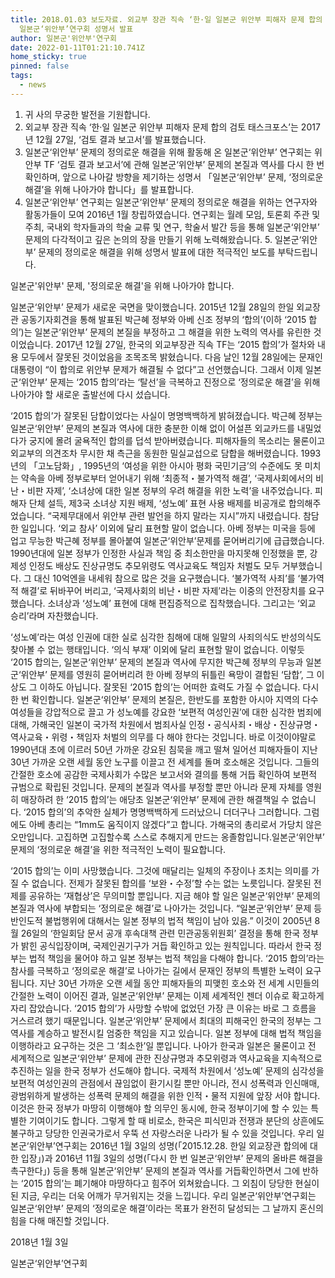 ```yaml
---
title: 2018.01.03 보도자료. 외교부 장관 직속 ‘한·일 일본군 위안부 피해자 문제 합의 검토 태스크포스’ 조사결과에 대한
  일본군‘위안부’연구회 성명서 발표
author: 일본군'위안부'연구회
date: 2022-01-11T01:21:10.741Z
home_sticky: true
pinned: false
tags:
  - news
---
```

1. 귀 사의 무궁한 발전을 기원합니다.
2. 외교부 장관 직속 ‘한·일 일본군 위안부 피해자 문제 합의 검토 태스크포스’는 2017년 12월 27일, ‘검토 결과 보고서’를 발표했습니다.
3. 일본군‘위안부’ 문제의 정의로운 해결을 위해 활동해 온 일본군‘위안부’ 연구회는 위안부 TF ‘검토 결과 보고서’에 관해 일본군‘위안부’ 문제의 본질과 역사를 다시 한 번 확인하며, 앞으로 나아갈 방향을 제기하는 성명서 「일본군‘위안부’ 문제, ‘정의로운 해결’을 위해 나아가야 합니다」를 발표합니다.
4. 일본군‘위안부’ 연구회는 일본군‘위안부’ 문제의 정의로운 해결을 위하는 연구자와 활동가들이 모여 2016년 1월 창립하였습니다. 연구회는 월례 모임, 토론회 주관 및 주최, 국내외 학자들과의 학술 교류 및 연구, 학술서 발간 등을 통해 일본군‘위안부’ 문제의 다각적이고 깊은 논의의 장을 만들기 위해 노력해왔습니다. 5. 일본군‘위안부’ 문제의 정의로운 해결을 위해 성명서 발표에 대한 적극적인 보도를 부탁드립니다.



일본군'위안부' 문제, '정의로운 해결'을 위해 나아가야 합니다. 



일본군‘위안부’ 문제가 새로운 국면을 맞이했습니다. 2015년 12월 28일의 한일 외교장관 공동기자회견을 통해 발표된 박근혜 정부와 아베 신조 정부의 ‘합의’(이하 ‘2015 합의’)는 일본군‘위안부’ 문제의 본질을 부정하고 그 해결을 위한 노력의 역사를 유린한 것이었습니다. 2017년 12월 27일, 한국의 외교부장관 직속 TF는 ‘2015 합의’가 절차와 내용 모두에서 잘못된 것이었음을 조목조목 밝혔습니다. 다음 날인 12월 28일에는 문재인 대통령이 “이 합의로 위안부 문제가 해결될 수 없다”고 선언했습니다. 그래서 이제 일본군‘위안부’ 문제는 ‘2015 합의’라는 ‘탈선’을 극복하고 진정으로 ‘정의로운 해결’을 위해 나아가야 할 새로운 출발선에 다시 섰습니다.

‘2015 합의’가 잘못된 담합이었다는 사실이 명명백백하게 밝혀졌습니다. 박근혜 정부는 일본군‘위안부’ 문제의 본질과 역사에 대한 충분한 이해 없이 어설픈 외교카드를 내밀었다가 궁지에 몰려 굴욕적인 합의를 덥석 받아버렸습니다. 피해자들의 목소리는 물론이고 외교부의 의견조차 무시한 채 측근을 동원한 밀실교섭으로 담합을 해버렸습니다. 1993년의 「고노담화」, 1995년의 ‘여성을 위한 아시아 평화 국민기금’의 수준에도 못 미치는 약속을 아베 정부로부터 얻어내기 위해 ‘최종적・불가역적 해결’, ‘국제사회에서의 비난・비판 자제’, ‘소녀상에 대한 일본 정부의 우려 해결을 위한 노력’을 내주었습니다. 피해자 단체 설득, 제3국 소녀상 지원 배제, ‘성노예’ 표현 사용 배제를 비공개로 합의해주었습니다. “국제무대에서 위안부 관련 발언을 하지 말라는 지시”까지 내렸습니다. 참담한 일입니다. ‘외교 참사’ 이외에 달리 표현할 말이 없습니다. 아베 정부는 미국을 등에 업고 무능한 박근혜 정부를 몰아붙여 일본군‘위안부’문제를 묻어버리기에 급급했습니다. 1990년대에 일본 정부가 인정한 사실과 책임 중 최소한만을 마지못해 인정했을 뿐, 강제성 인정도 배상도 진상규명도 추모위령도 역사교육도 책임자 처벌도 모두 거부했습니다. 그 대신 10억엔을 내세워 참으로 많은 것을 요구했습니다. ‘불가역적 사죄’를 ‘불가역적 해결’로 뒤바꾸어 버리고, ‘국제사회의 비난・비판 자제’라는 이중의 안전장치를 요구했습니다. 소녀상과 ‘성노예’ 표현에 대해 편집증적으로 집착했습니다. 그리고는 ‘외교 승리’라며 자찬했습니다.

‘성노예’라는 여성 인권에 대한 실로 심각한 침해에 대해 일말의 사죄의식도 반성의식도 찾아볼 수 없는 행태입니다. ‘의식 부재’ 이외에 달리 표현할 말이 없습니다. 이렇듯 ‘2015 합의는, 일본군‘위안부’ 문제의 본질과 역사에 무지한 박근혜 정부의 무능과 일본군‘위안부’ 문제를 영원히 묻어버리려 한 아베 정부의 뒤틀린 욕망이 결합된 ‘담합’, 그 이상도 그 이하도 아닙니다. 잘못된 ‘2015 합의’는 어떠한 효력도 가질 수 없습니다. 다시 한 번 확인합니다. 일본군‘위안부’ 문제의 본질은, 한반도를 포함한 아시아 지역의 다수 여성들을 강압적으로 끌고 가 성노예를 강요한 ‘보편적 여성인권’에 대한 심각한 범죄에 대해, 가해국인 일본이 국가적 차원에서 범죄사실 인정・공식사죄・배상・진상규명・역사교육・위령・책임자 처벌의 의무를 다 해야 한다는 것입니다. 바로 이것이야말로 1990년대 초에 이르러 50년 가까운 강요된 침묵을 깨고 떨쳐 일어선 피해자들이 지난 30년 가까운 오랜 세월 동안 노구를 이끌고 전 세계를 돌며 호소해온 것입니다. 그들의 간절한 호소에 공감한 국제사회가 수많은 보고서와 결의를 통해 거듭 확인하여 보편적 규범으로 확립된 것입니다. 문제의 본질과 역사를 부정할 뿐만 아니라 문제 자체를 영원히 매장하려 한 ‘2015 합의’는 애당초 일본군‘위안부’ 문제에 관한 해결책일 수 없습니다. ‘2015 합의’의 추악한 실체가 명명백백하게 드러났으니 더더구나 그러합니다. 그럼에도 아베 총리는 “1mm도 움직이지 않겠다”고 합니다. 가해국의 총리로서 가당치 않은 오만입니다. 고집하면 고집할수록 스스로 추해지게 만드는 옹졸함입니다.일본군‘위안부’ 문제의 ‘정의로운 해결’을 위한 적극적인 노력이 필요합니다.

‘2015 합의’는 이미 사망했습니다. 그것에 매달리는 일체의 주장이나 조치는 의미를 가질 수 없습니다. 전제가 잘못된 합의를 ‘보완・수정’할 수는 없는 노릇입니다. 잘못된 전제를 공유하는 ‘재협상’은 무의미할 뿐입니다. 지금 해야 할 일은 일본군‘위안부’ 문제의 본질과 역사에 부합되는 ‘정의로운 해결’로 나아가는 것입니다. “일본군‘위안부’ 문제 등 반인도적 불법행위에 대해서는 일본 정부의 법적 책임이 남아 있음.” 이것이 2005년 8월 26일의 ‘한일회담 문서 공개 후속대책 관련 민관공동위원회’ 결정을 통해 한국 정부가 밝힌 공식입장이며, 국제인권기구가 거듭 확인하고 있는 원칙입니다. 따라서 한국 정부는 법적 책임을 물어야 하고 일본 정부는 법적 책임을 다해야 합니다. ‘2015 합의’라는 참사를 극복하고 ‘정의로운 해결’로 나아가는 길에서 문재인 정부의 특별한 노력이 요구됩니다. 지난 30년 가까운 오랜 세월 동안 피해자들의 피맺힌 호소와 전 세계 시민들의 간절한 노력이 이어진 결과, 일본군‘위안부’ 문제는 이제 세계적인 젠더 이슈로 확고하게 자리 잡았습니다. ‘2015 합의’가 사망할 수밖에 없었던 가장 큰 이유는 바로 그 흐름을 거스르려 했기 때문입니다. 일본군‘위안부’ 문제에서 최대의 피해국인 한국의 정부는 그 역사를 계승하고 발전시킬 엄중한 책임을 지고 있습니다. 일본 정부에 대해 법적 책임을 이행하라고 요구하는 것은 그 ‘최소한’일 뿐입니다. 나아가 한국과 일본은 물론이고 전 세계적으로 일본군‘위안부’ 문제에 관한 진상규명과 추모위령과 역사교육을 지속적으로 추진하는 일을 한국 정부가 선도해야 합니다. 국제적 차원에서 ‘성노예’ 문제의 심각성을 보편적 여성인권의 관점에서 끊임없이 환기시킬 뿐만 아니라, 전시 성폭력과 인신매매, 광범위하게 발생하는 성폭력 문제의 해결을 위한 인적・물적 지원에 앞장 서야 합니다. 이것은 한국 정부가 마땅히 이행해야 할 의무인 동시에, 한국 정부이기에 할 수 있는 특별한 기여이기도 합니다. 그렇게 할 때 비로소, 한국은 피식민과 전쟁과 분단의 상흔에도 불구하고 당당한 인권국가로서 우뚝 선 자랑스러운 나라가 될 수 있을 것입니다. 우리 일본군‘위안부’연구회는 2016년 1월 3일의 성명(「2015.12.28. 한일 외교장관 합의에 대한 입장」)과 2016년 11월 3일의 성명(「다시 한 번 일본군‘위안부’ 문제의 올바른 해결을 촉구한다」) 등을 통해 일본군‘위안부’ 문제의 본질과 역사를 거듭확인하면서 그에 반하는 ‘2015 합의’는 폐기해야 마땅하다고 힘주어 외쳐왔습니다. 그 외침이 당당한 현실이 된 지금, 우리는 더욱 어깨가 무거워지는 것을 느낍니다. 우리 일본군‘위안부’연구회는 일본군‘위안부’ 문제의 ‘정의로운 해결’이라는 목표가 완전히 달성되는 그 날까지 혼신의 힘을 다해 매진할 것입니다.



2018년 1월 3일

일본군‘위안부’연구회